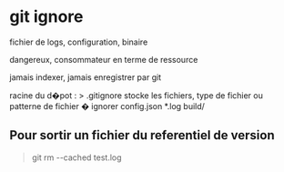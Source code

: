 git ignore
==========

fichier de logs, configuration, binaire

dangereux, consommateur en terme de ressource

jamais indexer, jamais enregistrer par git

racine du d�pot : > .gitignore
stocke les fichiers, type de fichier ou patterne de fichier � ignorer
config.json
*.log
build/

## Pour sortir un fichier du referentiel de version
> git rm --cached test.log